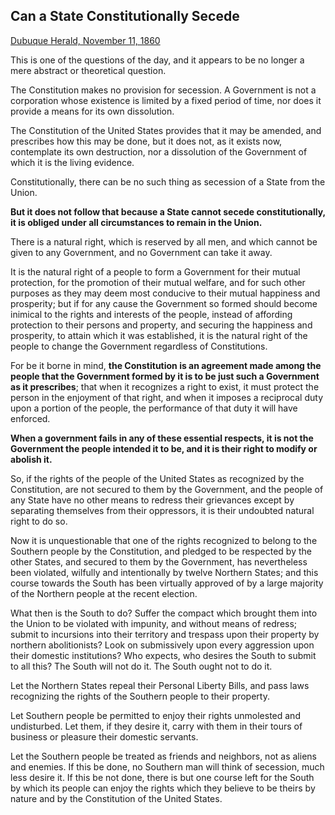 ## Can a State Constitutionally Secede

<u>Dubuque Herald, November 11, 1860</u>

This is one of the questions of the day, and it appears to be no longer a mere abstract or theoretical question. 

The Constitution makes no provision for secession. A Government is not a corporation whose existence is limited by a fixed period of time, nor does it provide a means for its own dissolution. 

The Constitution of the United States provides that it may be amended, and prescribes how this may be done, but it does not, as it exists now, contemplate its own destruction, nor a dissolution of the Government of which it is the living evidence.

Constitutionally, there can be no such thing as secession of a State from the Union.

**But it does not follow that because a State cannot secede constitutionally, it is obliged under all circumstances to remain in the Union.** 

There is a natural right, which is reserved by all men, and which cannot be given to any Government, and no Government can take it away. 

It is the natural right of a people to form a Government for their mutual protection, for the promotion of their mutual welfare, and for such other purposes as they may deem most conducive to their mutual happiness and prosperity; but if for any cause the Government so formed should become inimical to the rights and interests of the people, instead of affording protection to their persons and property, and securing the happiness and prosperity, to attain which it was established, it is the natural right of the people to change the Government regardless of Constitutions. 

For be it borne in mind, **the Constitution is an agreement made among the people that the Government formed by it is to be just such a Government as it prescribes**; that when it recognizes a right to exist, it must protect the person in the enjoyment of that right, and when it imposes a reciprocal duty upon a portion of the people, the performance of that duty it will have enforced. 

**When a government fails in any of these essential respects, it is not the Government the people intended it to be, and it is their right to modify or abolish it.**

So, if the rights of the people of the United States as recognized by the Constitution, are not secured to them by the Government, and the people of any State have no other means to redress their grievances except by separating themselves from their oppressors, it is their undoubted natural right to do so. 

Now it is unquestionable that one of the rights recognized to belong to the Southern people by the Constitution, and pledged to be respected by the other States, and secured to them by the Government, has nevertheless been violated, wilfully and intentionally by twelve Northern States; and this course towards the South has been virtually approved of by a large majority of the Northern people at the recent election.

What then is the South to do? Suffer the compact which brought them into the Union to be violated with impunity, and without means of redress; submit to incursions into their territory and trespass upon their property by northern abolitionists? Look on submissively upon every aggression upon their domestic institutions? Who expects, who desires the South to submit to all this? The South will not do it. The South ought not to do it.

Let the Northern States repeal their Personal Liberty Bills, and pass laws recognizing the rights of the Southern people to their property. 

Let Southern people be permitted to enjoy their rights unmolested and undisturbed. Let them, if they desire it, carry with them in their tours of business or pleasure their domestic servants. 

Let the Southern people be treated as friends and neighbors, not as aliens and enemies. If this be done, no Southern man will think of secession, much less desire it. If this be not done, there is but one course left for the South by which its people can enjoy the rights which they believe to be theirs by nature and by the Constitution of the United States.